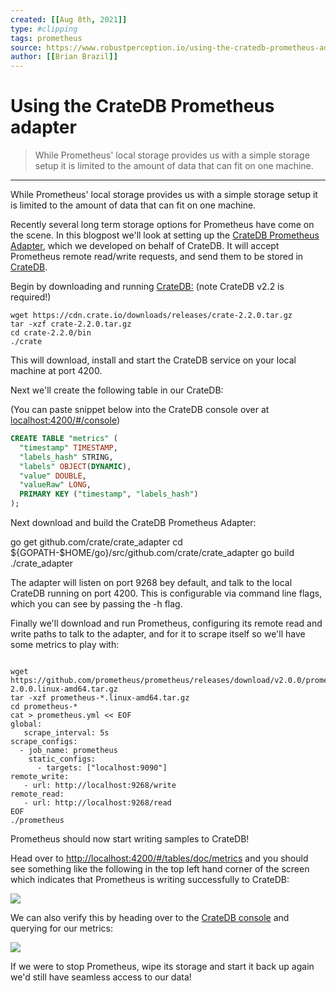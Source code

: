 ```yaml
---
created: [[Aug 8th, 2021]]
type: #clipping
tags: prometheus 
source: https://www.robustperception.io/using-the-cratedb-prometheus-adapter
author: [[Brian Brazil]] 
---
```

# Using the CrateDB Prometheus adapter

> While Prometheus' local storage provides us with a simple storage setup it is limited to the amount of data that can fit on one machine.

---
While Prometheus' local storage provides us with a simple storage setup it is limited to the amount of data that can fit on one machine.

Recently several long term storage options for Prometheus have come on the scene. In this blogpost we'll look at setting up the [CrateDB Prometheus Adapter](https://github.com/crate/crate_adapter), which we developed on behalf of CrateDB. It will accept Prometheus remote read/write requests, and send them to be stored in [CrateDB](https://crate.io/download/).

Begin by downloading and running [CrateDB:](https://crate.io/download/#testing) (note CrateDB v2.2 is required!)

```shell
wget https://cdn.crate.io/downloads/releases/crate-2.2.0.tar.gz
tar -xzf crate-2.2.0.tar.gz
cd crate-2.2.0/bin
./crate
```
This will download, install and start the CrateDB service on your local machine at port 4200.

Next we'll create the following table in our CrateDB:

(You can paste snippet below into the CrateDB console over at [localhost:4200/#/console](http://localhost:4200/#/console))
```sql
CREATE TABLE "metrics" (
  "timestamp" TIMESTAMP,
  "labels_hash" STRING,
  "labels" OBJECT(DYNAMIC),
  "value" DOUBLE,
  "valueRaw" LONG,
  PRIMARY KEY ("timestamp", "labels_hash")
);
```
Next download and build the CrateDB Prometheus Adapter:

go get github.com/crate/crate_adapter
cd ${GOPATH-$HOME/go}/src/github.com/crate/crate_adapter
go build
./crate_adapter

The adapter will listen on port 9268 bey default, and talk to the local CrateDB running on port 4200. This is configurable via command line flags, which you can see by passing the -h flag.

Finally we'll download and run Prometheus, configuring its remote read and write paths to talk to the adapter, and for it to scrape itself so we'll have some metrics to play with:

```shell

wget https://github.com/prometheus/prometheus/releases/download/v2.0.0/prometheus-2.0.0.linux-amd64.tar.gz
tar -xzf prometheus-*.linux-amd64.tar.gz
cd prometheus-*
cat > prometheus.yml << EOF
global:
   scrape_interval: 5s
scrape_configs:
  - job_name: prometheus
    static_configs:
      - targets: ["localhost:9090"]
remote_write:
   - url: http://localhost:9268/write
remote_read:
   - url: http://localhost:9268/read
EOF
./prometheus
```

Prometheus should now start writing samples to CrateDB!

Head over to [http://localhost:4200/#/tables/doc/metrics](http://localhost:4200/#/tables/doc/metrics) and you should see something like the following in the top left hand corner of the screen which indicates that Prometheus is writing successfully to CrateDB:

[![](https://www.robustperception.io/wp-content/uploads/2017/09/Screen-Shot-2017-09-25-at-14.54.08.png)](https://www.robustperception.io/wp-content/uploads/2017/09/Screen-Shot-2017-09-25-at-14.54.08.png)

We can also verify this by heading over to the [CrateDB console](http://localhost:4200/#/console) and querying for our metrics:

[![](https://www.robustperception.io/wp-content/uploads/2017/09/Screen-Shot-2017-09-25-at-14.55.56-600x450.png)](https://www.robustperception.io/wp-content/uploads/2017/09/Screen-Shot-2017-09-25-at-14.55.56.png)

If we were to stop Prometheus, wipe its storage and start it back up again we'd still have seamless access to our data!
